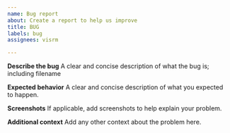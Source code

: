 ```yaml
---
name: Bug report
about: Create a report to help us improve
title: BUG
labels: bug
assignees: visrm

---
```


**Describe the bug**
A clear and concise description of what the bug is; including filename

**Expected behavior**
A clear and concise description of what you expected to happen.

**Screenshots**
If applicable, add screenshots to help explain your problem.

**Additional context**
Add any other context about the problem here.
